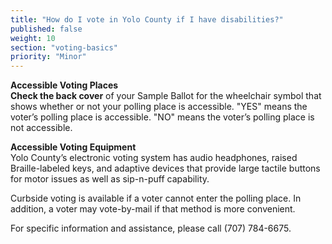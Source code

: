 ```yaml
---
title: "How do I vote in Yolo County if I have disabilities?"
published: false
weight: 10
section: "voting-basics"
priority: "Minor"
---
```


**Accessible Voting Places**  
**Check the back cover** of your Sample Ballot for the wheelchair symbol that shows whether or not your polling place is accessible.  "YES" means the voter’s polling place is accessible. "NO" means the voter’s polling place is not accessible.  

**Accessible Voting Equipment**  
Yolo County’s  electronic voting system has audio headphones, raised Braille-labeled keys, and adaptive devices that provide large tactile buttons for motor issues as well as sip-n-puff capability.  

Curbside voting is available if a voter cannot enter the polling place. In addition, a voter may vote-by-mail if that method is more convenient.  

For specific information and assistance, please call (707) 784-6675.
